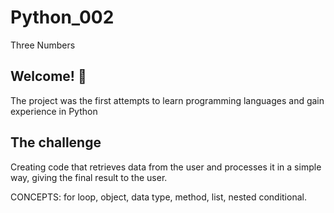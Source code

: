 # Python_002
Three Numbers


## Welcome! 👋

The project was the first attempts to learn programming languages and gain experience in Python

## The challenge

Creating code that retrieves data from the user and processes it in a simple way, giving the final result to the user.

CONCEPTS: for loop, object, data type, method, list, nested conditional.

